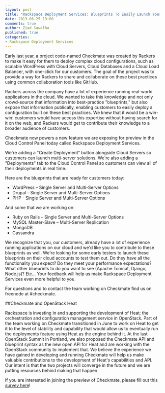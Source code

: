 ```yaml
---
layout: post
title: "Rackspace Deployment Services: Blueprints To Easily Launch Your Apps"
date: 2013-06-25 13:00
comments: true
author: Ziad Sawalha
published: true
categories: 
- Rackspace Deployment Services
---
```

Early last year, a project code-named Checkmate was created by Rackers to make it easy for them to deploy complex cloud configurations, such as scalable WordPress with Cloud Servers, Cloud Databases and a Cloud Load Balancer, with one-click for our customers. The goal of the project was to provide a way for Rackers to share and collaborate on these best practices using common collaboration tools like GitHub. 

Rackers across the company have a lot of experience running real-world applications in the cloud. We wanted to take this knowledge and not only crowd-source that information into best-practice "blueprints," but also expose that information publically, enabling customers to easily deploy a configuration built on these best practices. We knew that it would be a win-win: customers would have access this expertise without having search for it on the web, and Rackers would get to contribute their knowledge to a broader audience of customers.

Checkmate now powers a new feature we are exposing for preview in the Cloud Control Panel today called Rackspace Deployment Services.<!--More-->

We're adding a "Create Deployment" button alongside Cloud Servers so customers can launch multi-server solutions. We're also adding a "Deployments" tab to the Cloud Control Panel so customers can view all of their deployments in real time.

Here are the blueprints that are ready for customers today:

* WordPress – Single Server and Multi-Server Options
* Drupal – Single Server and Multi-Server Options
* PHP - Single Server and Multi-Server Options

And some that we are working on:

* Ruby on Rails – Single Server and Multi-Server Options 
* MySQL Master-Slave – Multi-Server Replication
* MongoDB
* Cassandra

We recognize that you, our customers, already have a lot of experience running applications on our cloud and we'd like you to contribute to these blueprints as well. We're looking for some early testers to launch these blueprints on their cloud accounts to test them out. Do they have all the functionality you expect? Do they meet your performance expectations? What other blueprints to do you want to see (Apache Tomcat, Django, Node.js)? Etc... Your feedback will help us make Rackspace Deployment Services even more helpful to you.

For questions and to contact the team working on Checkmate find us on freenode at #checkmate.

##Checkmate and OpenStack Heat

Rackspace is investing in and supporting the development of Heat; the orchestration and configuration management service in OpenStack. Part of the team working on Checkmate transitioned in June to work on Heat to get it to the level of stability and capability that would allow us to eventually run the deployments feature using Heat as the engine behind it. At the last OpenStack Summit in Portland, we also proposed the Checkmate API and blueprint syntax as the new open API for Heat and are working with the OpenStack community to implement that. We believe the experience we have gained in developing and running Checkmate will help us make valuable contributions to the development of Heat's capabilities and API. Our intent is that the two projects will converge in the future and we are putting resources behind making that happen.

If you are interested in joining the preview of Checkmate, please fill out this [survey here][1]!

[1]: https://rackspace.qualtrics.com/SE/?SID=SV_3WuQo6rpwLH1uyp